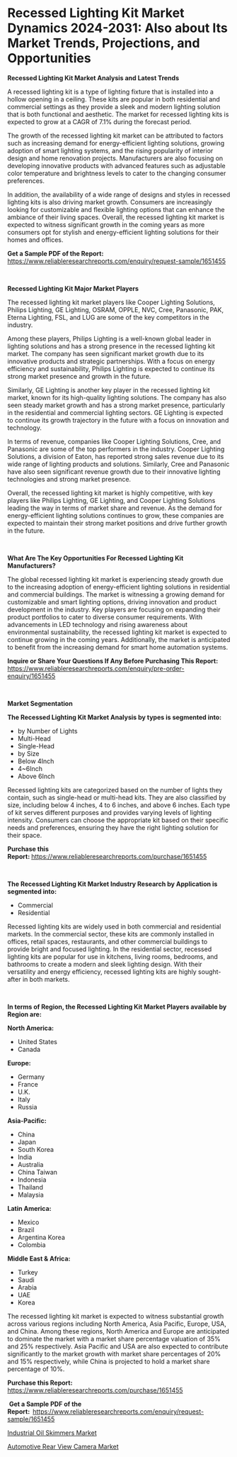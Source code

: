<p><h1>Recessed Lighting Kit Market Dynamics 2024-2031: Also about Its Market Trends, Projections, and Opportunities</h1></p><p><strong>Recessed Lighting Kit Market Analysis and Latest Trends</strong></p>
<p><p>A recessed lighting kit is a type of lighting fixture that is installed into a hollow opening in a ceiling. These kits are popular in both residential and commercial settings as they provide a sleek and modern lighting solution that is both functional and aesthetic. The market for recessed lighting kits is expected to grow at a CAGR of 7.1% during the forecast period.</p><p>The growth of the recessed lighting kit market can be attributed to factors such as increasing demand for energy-efficient lighting solutions, growing adoption of smart lighting systems, and the rising popularity of interior design and home renovation projects. Manufacturers are also focusing on developing innovative products with advanced features such as adjustable color temperature and brightness levels to cater to the changing consumer preferences.</p><p>In addition, the availability of a wide range of designs and styles in recessed lighting kits is also driving market growth. Consumers are increasingly looking for customizable and flexible lighting options that can enhance the ambiance of their living spaces. Overall, the recessed lighting kit market is expected to witness significant growth in the coming years as more consumers opt for stylish and energy-efficient lighting solutions for their homes and offices.</p></p>
<p><strong>Get a Sample PDF of the Report:&nbsp;</strong> <a href="https://www.reliableresearchreports.com/enquiry/request-sample/1651455">https://www.reliableresearchreports.com/enquiry/request-sample/1651455</a></p>
<p>&nbsp;</p>
<p><strong>Recessed Lighting Kit Major Market Players</strong></p>
<p><p>The recessed lighting kit market players like Cooper Lighting Solutions, Philips Lighting, GE Lighting, OSRAM, OPPLE, NVC, Cree, Panasonic, PAK, Eterna Lighting, FSL, and LUG are some of the key competitors in the industry. </p><p>Among these players, Philips Lighting is a well-known global leader in lighting solutions and has a strong presence in the recessed lighting kit market. The company has seen significant market growth due to its innovative products and strategic partnerships. With a focus on energy efficiency and sustainability, Philips Lighting is expected to continue its strong market presence and growth in the future.</p><p>Similarly, GE Lighting is another key player in the recessed lighting kit market, known for its high-quality lighting solutions. The company has also seen steady market growth and has a strong market presence, particularly in the residential and commercial lighting sectors. GE Lighting is expected to continue its growth trajectory in the future with a focus on innovation and technology.</p><p>In terms of revenue, companies like Cooper Lighting Solutions, Cree, and Panasonic are some of the top performers in the industry. Cooper Lighting Solutions, a division of Eaton, has reported strong sales revenue due to its wide range of lighting products and solutions. Similarly, Cree and Panasonic have also seen significant revenue growth due to their innovative lighting technologies and strong market presence.</p><p>Overall, the recessed lighting kit market is highly competitive, with key players like Philips Lighting, GE Lighting, and Cooper Lighting Solutions leading the way in terms of market share and revenue. As the demand for energy-efficient lighting solutions continues to grow, these companies are expected to maintain their strong market positions and drive further growth in the future.</p></p>
<p>&nbsp;</p>
<p><strong>What Are The Key Opportunities For Recessed Lighting Kit Manufacturers?</strong></p>
<p><p>The global recessed lighting kit market is experiencing steady growth due to the increasing adoption of energy-efficient lighting solutions in residential and commercial buildings. The market is witnessing a growing demand for customizable and smart lighting options, driving innovation and product development in the industry. Key players are focusing on expanding their product portfolios to cater to diverse consumer requirements. With advancements in LED technology and rising awareness about environmental sustainability, the recessed lighting kit market is expected to continue growing in the coming years. Additionally, the market is anticipated to benefit from the increasing demand for smart home automation systems.</p></p>
<p><strong>Inquire or Share Your Questions If Any Before Purchasing This Report:</strong> <a href="https://www.reliableresearchreports.com/enquiry/pre-order-enquiry/1651455">https://www.reliableresearchreports.com/enquiry/pre-order-enquiry/1651455</a></p>
<p>&nbsp;</p>
<p><strong>Market Segmentation</strong></p>
<p><strong>The Recessed Lighting Kit Market Analysis by types is segmented into:</strong></p>
<p><ul><li>by Number of Lights</li><li>Multi-Head</li><li>Single-Head</li><li>by Size</li><li>Below 4Inch</li><li>4~6Inch</li><li>Above 6Inch</li></ul></p>
<p><p>Recessed lighting kits are categorized based on the number of lights they contain, such as single-head or multi-head kits. They are also classified by size, including below 4 inches, 4 to 6 inches, and above 6 inches. Each type of kit serves different purposes and provides varying levels of lighting intensity. Consumers can choose the appropriate kit based on their specific needs and preferences, ensuring they have the right lighting solution for their space.</p></p>
<p><strong>Purchase this Report:&nbsp;</strong><a href="https://www.reliableresearchreports.com/purchase/1651455">https://www.reliableresearchreports.com/purchase/1651455</a></p>
<p>&nbsp;</p>
<p><strong>The Recessed Lighting Kit Market Industry Research by Application is segmented into:</strong></p>
<p><ul><li>Commercial</li><li>Residential</li></ul></p>
<p><p>Recessed lighting kits are widely used in both commercial and residential markets. In the commercial sector, these kits are commonly installed in offices, retail spaces, restaurants, and other commercial buildings to provide bright and focused lighting. In the residential sector, recessed lighting kits are popular for use in kitchens, living rooms, bedrooms, and bathrooms to create a modern and sleek lighting design. With their versatility and energy efficiency, recessed lighting kits are highly sought-after in both markets.</p></p>
<p>&nbsp;</p>
<p><strong>In terms of Region, the Recessed Lighting Kit Market Players available by Region are:</strong></p>
<p>
    <p> <strong> North America: </strong>
        <ul>
            <li>United States</li>
            <li>Canada</li>
        </ul>
        </p> 
    <p> <strong> Europe: </strong>
        <ul>
            <li>Germany</li>
            <li>France</li>
            <li>U.K.</li>
            <li>Italy</li>
            <li>Russia</li>
        </ul>
        </p> 
    <p> <strong> Asia-Pacific: </strong>
        <ul>
            <li>China</li>
            <li>Japan</li>
            <li>South Korea</li>
            <li>India</li>
            <li>Australia</li>
            <li>China Taiwan</li>
            <li>Indonesia</li>
            <li>Thailand</li>
            <li>Malaysia</li>
        </ul>
        </p> 
    <p> <strong> Latin America: </strong>
        <ul>
            <li>Mexico</li>
            <li>Brazil</li>
            <li>Argentina Korea</li>
            <li>Colombia</li>
        </ul>
        </p> 
    <p> <strong> Middle East & Africa: </strong>
        <ul>
            <li>Turkey</li>
            <li>Saudi</li>
            <li>Arabia</li>
            <li>UAE</li>
            <li>Korea</li>
        </ul>
    </p>
    </p>
<p><p>The recessed lighting kit market is expected to witness substantial growth across various regions including North America, Asia Pacific, Europe, USA, and China. Among these regions, North America and Europe are anticipated to dominate the market with a market share percentage valuation of 35% and 25% respectively. Asia Pacific and USA are also expected to contribute significantly to the market growth with market share percentages of 20% and 15% respectively, while China is projected to hold a market share percentage of 10%.</p></p>
<p><strong>Purchase this Report: </strong><a href="https://www.reliableresearchreports.com/purchase/1651455">https://www.reliableresearchreports.com/purchase/1651455</a></p>
<p>&nbsp;<strong>Get a Sample PDF of the Report:&nbsp;&nbsp;</strong><a href="https://www.reliableresearchreports.com/enquiry/request-sample/1651455">https://www.reliableresearchreports.com/enquiry/request-sample/1651455</a></p>
<p><strong></strong></p>
<p><p><a href="https://view.publitas.com/reportprime-1/industrial-oil-skimmers-market-challenges-opportunities-and-growth-drivers-and-major-market-players-forecasted-for-period-from-2024-2031/">Industrial Oil Skimmers Market</a></p><p><a href="https://faithful-glue-af3.notion.site/Automotive-Rear-View-Camera-Market-Offer-Valuable-Insights-into-Market-Size-Market-Share-Market-Tr-fbebf358133046089fbcfa41e587504a">Automotive Rear View Camera Market</a></p></p>